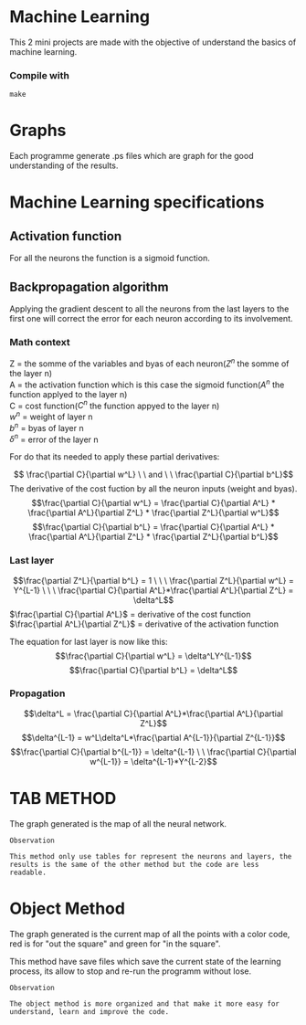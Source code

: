# Machine Learning

This 2 mini projects are made with the objective of understand the basics of machine learning.

### Compile with 
```
make
```
# Graphs
Each programme generate .ps files which are graph for the good understanding of the results.

# Machine Learning specifications

## Activation function
For all the neurons the function is a sigmoid function.
## Backpropagation algorithm
Applying the gradient descent to all the neurons from the last layers to the first one will correct the error for each neuron according to its involvement.

### Math context

Z = the somme of the variables and byas of each neuron($Z^n$ the somme of the layer n) \
A = the activation function which is this case the sigmoid function($A^n$ the function applyed to the layer n) \
C = cost function($C^n$ the function appyed to the layer n) \
$w^n$ = weight of layer n \
$b^n$ = byas of layer n \
$\delta^n$ = error of the layer n



For do that its needed to apply these partial derivatives:

$$ \frac{\partial C}{\partial w^L} \ \ and \ \ 
\frac{\partial C}{\partial b^L}$$
The derivative of the cost fuction by all the neuron inputs (weight and byas).
$$\frac{\partial C}{\partial w^L} = 
\frac{\partial C}{\partial A^L} * \frac{\partial A^L}{\partial Z^L} * \frac{\partial Z^L}{\partial w^L}$$
$$\frac{\partial C}{\partial b^L} = 
\frac{\partial C}{\partial A^L} * \frac{\partial A^L}{\partial Z^L} * \frac{\partial Z^L}{\partial b^L}$$

### Last layer

$$\frac{\partial Z^L}{\partial b^L} = 1 \ \ \
\frac{\partial Z^L}{\partial w^L} = Y^{L-1} \ \ \
\frac{\partial C}{\partial A^L}*\frac{\partial A^L}{\partial Z^L} = \delta^L$$
$\frac{\partial C}{\partial A^L}$ = derivative of the cost function \
$\frac{\partial A^L}{\partial Z^L}$ = derivative of the activation function 

The equation for last layer is now like this:
$$\frac{\partial C}{\partial w^L} = 
\delta^LY^{L-1}$$
$$\frac{\partial C}{\partial b^L} = 
\delta^L$$

### Propagation
$$\delta^L = \frac{\partial C}{\partial A^L}*\frac{\partial A^L}{\partial Z^L}$$
$$\delta^{L-1} = w^L\delta^L*\frac{\partial A^{L-1}}{\partial Z^{L-1}}$$
$$\frac{\partial C}{\partial b^{L-1}} = \delta^{L-1} \ \ \frac{\partial C}{\partial w^{L-1}} = \delta^{L-1}*Y^{L-2}$$


# TAB METHOD
The graph generated is the map of all the neural network.
```
Observation

This method only use tables for represent the neurons and layers, the results is the same of the other method but the code are less readable.
```
# Object Method
The graph generated is the current map of all the points with a color code, red is for "out the square" and green for "in the square".

This method have save files which save the current state of the learning process, its allow to stop and re-run the programm without lose.
```
Observation

The object method is more organized and that make it more easy for understand, learn and improve the code.
```
